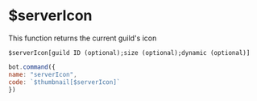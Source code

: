 # $serverIcon

This function returns the current guild's icon

```text
$serverIcon[guild ID (optional);size (optional);dynamic (optional)]
```

```javascript
bot.command({
name: "serverIcon",
code: `$thumbnail[$serverIcon]`
})
```

